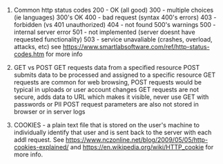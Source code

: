 1. Common http status codes
200 - OK (all good)
300 - multiple choices (ie languages) 300's OK
400 - bad request (syntax 400's errors)
403 - forbidden (vs 401 unauthorized)
404 - not found
500's warnings
500 - internal server error
501 - not implemented (server doesnt have requested functionality)
503 - service unavaliable (crashes, overload, attacks, etc)
see https://www.smartlabsoftware.com/ref/http-status-codes.htm for more info

2. GET vs POST
GET requests data from a specified resource
POST submits data to be processed and assigned to a specific resource
GET requests are common for web browsing, POST requests would be typical in uploads or user account changes
GET requests are not secure, adds data to URL which makes it visible, never use GET with passwords or PII
POST request parameters are also not stored in browser or in server logs

3. COOKIES - a plain text file that is stored on the user's machine to individually identify that user and is sent back to the server with each addl request. See https://www.nczonline.net/blog/2009/05/05/http-cookies-explained/ and https://en.wikipedia.org/wiki/HTTP_cookie for more info.

